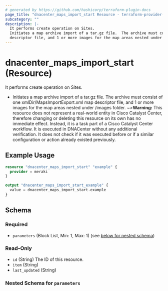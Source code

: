 ```yaml
---
# generated by https://github.com/hashicorp/terraform-plugin-docs
page_title: "dnacenter_maps_import_start Resource - terraform-provider-dnacenter"
subcategory: ""
description: |-
  It performs create operation on Sites.
  Initiates a map archive import of a tar.gz file.  The archive must consist of one xmlDir/MapsImportExport.xml map
  descriptor file, and 1 or more images for the map areas nested under /images folder.
---
```


# dnacenter_maps_import_start (Resource)

It performs create operation on Sites.

- Initiates a map archive import of a tar.gz file.  The archive must consist of one xmlDir/MapsImportExport.xml map
descriptor file, and 1 or more images for the map areas nested under /images folder.
~>**Warning:**
This resource does not represent a real-world entity in Cisco Catalyst Center, therefore changing or deleting this resource on its own has no immediate effect.
Instead, it is a task part of a Cisco Catalyst Center workflow. It is executed in DNACenter without any additional verification. It does not check if it was executed before or if a similar configuration or action already existed previously.

## Example Usage

```terraform
resource "dnacenter_maps_import_start" "example" {
  provider = meraki
}

output "dnacenter_maps_import_start_example" {
  value = dnacenter_maps_import_start.example
}
```

<!-- schema generated by tfplugindocs -->
## Schema

### Required

- `parameters` (Block List, Min: 1, Max: 1) (see [below for nested schema](#nestedblock--parameters))

### Read-Only

- `id` (String) The ID of this resource.
- `item` (String)
- `last_updated` (String)

<a id="nestedblock--parameters"></a>
### Nested Schema for `parameters`
